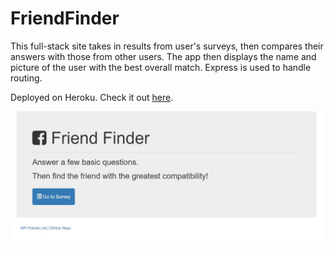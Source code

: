# FriendFinder

This full-stack site takes in results from user's surveys, then compares their answers with those from other users. The app then displays the name and picture of the user with the best overall match. Express is used to handle routing.

Deployed on Heroku. Check it out [here](https://powerful-waters-67200.herokuapp.com/).

![screenshot](app/public/Capture.JPG)